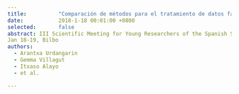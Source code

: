 ```yaml
---
title:          "Comparación de métodos para el tratamiento de datos faltantes y su aplicación en el estudio UNIVERSAL"
date:           2018-1-18 00:01:00 +0800
selected:       false 
abstract: III Scientific Meeting for Young Researchers of the Spanish Society of Biometrics (SEB)
Jan 18-19, Bilbo
authors:
  - Arantxa Urdangarin
  - Gemma Villagut
  - Itxaso Alayo
  - et al.

---
```



